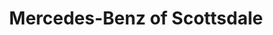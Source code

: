 ---
title: "Mercedes-Benz of Scottsdale"
url: /scottsdale/mercedes-benz-of-scottsdale/
shop: Autohaus
---
